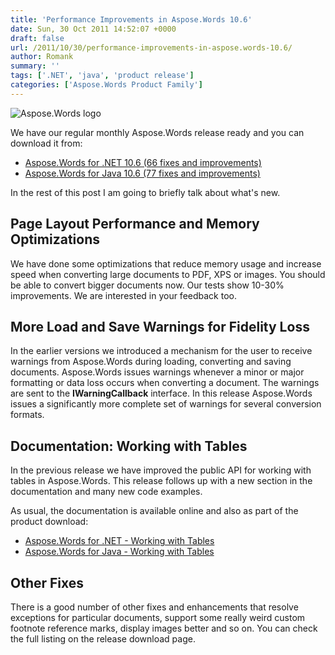 ```yaml
---
title: 'Performance Improvements in Aspose.Words 10.6'
date: Sun, 30 Oct 2011 14:52:07 +0000
draft: false
url: /2011/10/30/performance-improvements-in-aspose.words-10.6/
author: Romank
summary: ''
tags: ['.NET', 'java', 'product release']
categories: ['Aspose.Words Product Family']
---
```


![Aspose.Words logo][1]

We have our regular monthly Aspose.Words release ready and you can download it from:

*   [Aspose.Words for .NET 10.6 (66 fixes and improvements)][2]
*   [Aspose.Words for Java 10.6 (77 fixes and improvements)][3]

In the rest of this post I am going to briefly talk about what's new.

## Page Layout Performance and Memory Optimizations

We have done some optimizations that reduce memory usage and increase speed when converting large documents to PDF, XPS or images. You should be able to convert bigger documents now. Our tests show 10-30% improvements. We are interested in your feedback too.

## More Load and Save Warnings for Fidelity Loss

In the earlier versions we introduced a mechanism for the user to receive warnings from Aspose.Words during loading, converting and saving documents. Aspose.Words issues warnings whenever a minor or major formatting or data loss occurs when converting a document. The warnings are sent to the **IWarningCallback** interface. In this release Aspose.Words issues a significantly more complete set of warnings for several conversion formats.

## Documentation: Working with Tables

In the previous release we have improved the public API for working with tables in Aspose.Words. This release follows up with a new section in the documentation and many new code examples.

As usual, the documentation is available online and also as part of the product download:

*   [Aspose.Words for .NET - Working with Tables][4]
*   [Aspose.Words for Java - Working with Tables][5]

## Other Fixes

There is a good number of other fixes and enhancements that resolve exceptions for particular documents, support some really weird custom footnote reference marks, display images better and so on. You can check the full listing on the release download page.




[1]: http://www.aspose.com/Images/aspose.words-logo2.jpg
[2]: http://www.aspose.com/community/files/51/.net-components/aspose.words-for-.net/default.aspx
[3]: http://www.aspose.com/community/files/72/java-components/aspose.words-for-java/category1378.aspx
[4]: https://www.aspose.com/templates/aspose/App_Themes/V3/images/words/272x272/aspose_words-for-net.png
[5]: https://www.aspose.com/templates/aspose/App_Themes/V3/images/words/272x272/aspose_words-for-java.png




